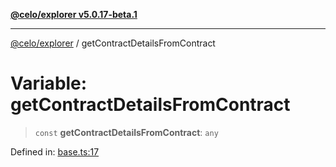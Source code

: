[**@celo/explorer v5.0.17-beta.1**](../README.md)

***

[@celo/explorer](../README.md) / getContractDetailsFromContract

# Variable: getContractDetailsFromContract

> `const` **getContractDetailsFromContract**: `any`

Defined in: [base.ts:17](https://github.com/celo-org/developer-tooling/blob/master/packages/sdk/explorer/src/base.ts#L17)
